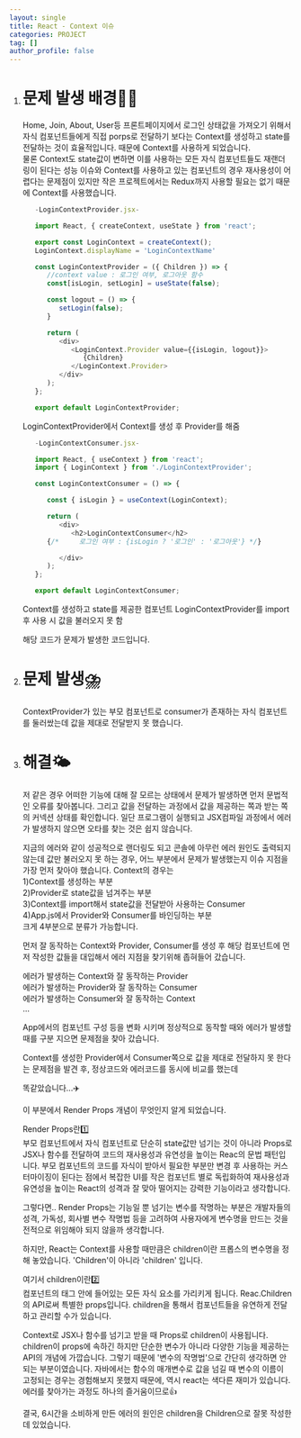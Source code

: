 ```yaml
---
layout: single
title: React - Context 이슈
categories: PROJECT
tag: []
author_profile: false
---   
```


1. # 문제 발생 배경👨‍💻
   Home, Join, About, User등 프론트페이지에서 로그인 상태값을 가져오기 위해서 자식 컴포넌트들에게 직접 porps로 전달하기 보다는 Context를 생성하고 state를 전달하는 것이 효율적입니다. 때문에 Context를 사용하게 되었습니다.   
   물론 Context도 state값이 변하면 이를 사용하는 모든 자식 컴포넌트들도 재랜더링이 된다는 성능 이슈와 Context를 사용하고 있는 컴포넌트의 경우 재사용성이 어렵다는 문제점이 있지만 작은 프로젝트에서는 Redux까지 사용할 필요는 없기 때문에 Context를 사용했습니다.   

   ```javascript
      -LoginContextProvider.jsx-

      import React, { createContext, useState } from 'react';

      export const LoginContext = createContext();
      LoginContext.displayName = 'LoginContextName'

      const LoginContextProvider = ({ Children }) => {
         //context value : 로그인 여부, 로그아웃 함수
         const[isLogin, setLogin] = useState(false);

         const logout = () => {
            setLogin(false);
         }

         return (
            <div>
               <LoginContext.Provider value={{isLogin, logout}}>
                  {Children}
               </LoginContext.Provider>
            </div>
         );
      };

      export default LoginContextProvider;
   ```
   LoginContextProvider에서 Context를 생성 후 Provider를 해줌

   ```javascript
      -LoginContextConsumer.jsx-

      import React, { useContext } from 'react';
      import { LoginContext } from './LoginContextProvider';

      const LoginContextConsumer = () => {

         const { isLogin } = useContext(LoginContext);

         return (
            <div>
               <h2>LoginContextConsumer</h2>
         {/*     로그인 여부 : {isLogin ? '로그인' : '로그아웃'} */}

            </div>
         );
      };

      export default LoginContextConsumer;
   ```
   Context를 생성하고 state를 제공한 컴포넌트 LoginContextProvider를 import 후 사용 시 값을 불러오지 못 함   

   해당 코드가 문제가 발생한 코드입니다.   

1. # 문제 발생⛈️
   ContextProvider가 있는 부모 컴포넌트로 consumer가 존재하는 자식 컴포넌트를 둘러쌌는데 값을 제대로 전달받지 못 했습니다.

1. # 해결🌤️
   저 같은 경우 어떠한 기능에 대해 잘 모르는 상태에서 문제가 발생하면 먼저 문법적인 오류를 찾아봅니다. 그리고 값을 전달하는 과정에서 값을 제공하는 쪽과 받는 쪽의 커넥션 상태를 확인합니다. 일단 프로그램이 실행되고 JSX컴파일 과정에서 에러가 발생하지 않으면 오타를 찾는 것은 쉽지 않습니다. 

   지금의 에러와 같이 성공적으로 랜더링도 되고 콘솔에 아무런 에러 원인도 출력되지 않는데 값만 불러오지 못 하는 경우, 어느 부분에서 문제가 발생했는지 이슈 지점을 가장 먼저 찾아야 했습니다. Context의 경우는   
   1)Context를 생성하는 부분   
   2)Provider로 state값을 넘겨주는 부분   
   3)Context를 import해서 state값을 전달받아 사용하는 Consumer   
   4)App.js에서 Provider와 Consumer를 바인딩하는 부분   
   크게 4부분으로 분류가 가능합니다.   

   먼저 잘 동작하는 Context와 Provider, Consumer를 생성 후 해당 컴포넌트에 먼저 작성한 값들을 대입해서 에러 지점을 찾기위해 좁혀들어 갔습니다.   

   에러가 발생하는 Context와 잘 동작하는 Provider   
   에러가 발생하는 Provider와 잘 동작하는 Consumer  
   에러가 발생하는 Consumer와 잘 동작하는 Context   
   ...

   App에서의 컴포넌트 구성 등을 변화 시키며 정상적으로 동작할 때와 에러가 발생할 때를 구분 지으면 문제점을 찾아 갔습니다.   

   Context를 생성한 Provider에서 Consumer쪽으로 값을 제대로 전달하지 못 한다는 문제점을 발견 후, 정상코드와 에러코드를 동시에 비교를 했는데   

   똑같았습니다...✈️   

   이 부분에서 Render Props 개념이 무엇인지 알게 되었습니다.   

   Render Props란1️⃣   
   부모 컴포넌트에서 자식 컴포넌트로 단순히 state값만 넘기는 것이 아니라 Props로 JSX나 함수를 전달하여 코드의 재사용성과 유연성을 높이는 Reac의 문법 패턴입니다. 부모 컴포넌트의 코드를 자식이 받아서 필요한 부분만 변경 후 사용하는 커스터마이징이 된다는 점에서 복잡한 UI를 작은 컴포넌트 별로 독립화하여 재사용성과 유연성을 높이는 React의 성격과 잘 맞아 떨어지는 강력한 기능이라고 생각합니다.   

   그렇다면.. Render Props는 기능일 뿐 넘기는 변수를 작명하는 부분은 개발자들의 성격, 가독성, 회사별 변수 작명법 등을 고려하여 사용자에게 변수명을 만드는 것을 전적으로 위임해야 되지 않을까 생각합니다.   

   하지만, React는 Context를 사용할 때만큼은 children이란 프롭스의 변수명을 정해 놓았습니다. 'Children'이 아니라 'children' 입니다.   

   여기서 children이란2️⃣   
   컴포넌트의 태그 안에 들어있는 모든 자식 요소를 가리키게 됩니다. Reac.Children의 API로써 특별한 props입니다. children을 통해서 컴포넌트들을 유연하게 전달하고 관리할 수가 있습니다.   

   Context로 JSX나 함수를 넘기고 받을 때 Props로 children이 사용됩니다. children이 props에 속하긴 하지만 단순한 변수가 아니라 다양한 기능을 제공하는 API의 개념에 가깝습니다. 그렇기 때문에 '변수의 작명법'으로 간단히 생각하면 안되는 부분이였습니다. 자바에서는 함수의 매개변수로 값을 넘길 때 변수의 이름이 고정되는 경우는 경험해보지 못했지 때문에, 역시 react는 색다른 재미가 있습니다. 에러를 찾아가는 과정도 하나의 즐거움이므로👍

   결국, 6시간을 소비하게 만든 에러의 원인은 children을 Children으로 잘못 작성한데 있었습니다.   



   
